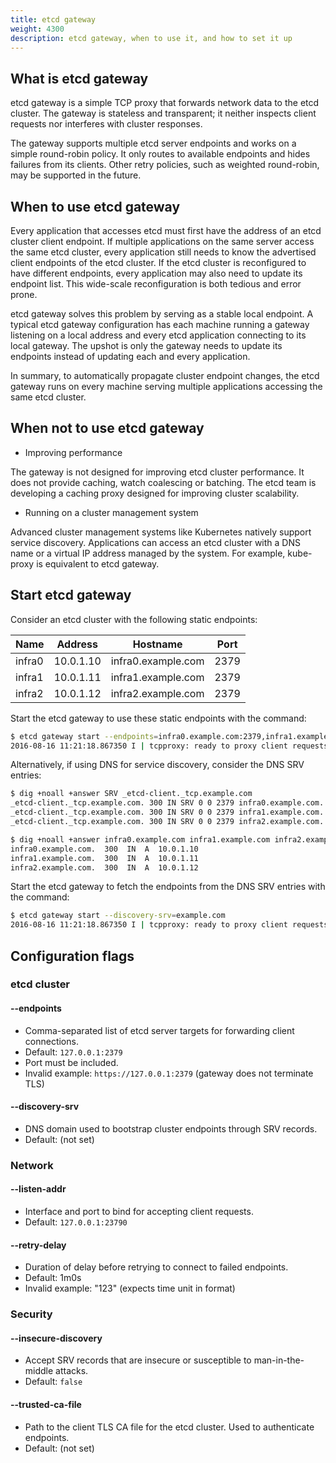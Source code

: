 ```yaml
---
title: etcd gateway
weight: 4300
description: etcd gateway, when to use it, and how to set it up
---
```


## What is etcd gateway

etcd gateway is a simple TCP proxy that forwards network data to the etcd cluster. The gateway is stateless and transparent; it neither inspects client requests nor interferes with cluster responses.

The gateway supports multiple etcd server endpoints and works on a simple round-robin policy. It only routes to available endpoints and hides failures from its clients. Other retry policies, such as weighted round-robin, may be supported in the future.

## When to use etcd gateway

Every application that accesses etcd must first have the address of an etcd cluster client endpoint. If multiple applications on the same server access the same etcd cluster, every application still needs to know the advertised client endpoints of the etcd cluster. If the etcd cluster is reconfigured to have different endpoints, every application may also need to update its endpoint list. This wide-scale reconfiguration is both tedious and error prone.

etcd gateway solves this problem by serving as a stable local endpoint. A typical etcd gateway configuration has each machine running a gateway listening on a local address and every etcd application connecting to its local gateway. The upshot is only the gateway needs to update its endpoints instead of updating each and every application.

In summary, to automatically propagate cluster endpoint changes, the etcd gateway runs on every machine serving multiple applications accessing the same etcd cluster.

## When not to use etcd gateway

- Improving performance

The gateway is not designed for improving etcd cluster performance. It does not provide caching, watch coalescing or batching. The etcd team is developing a caching proxy designed for improving cluster scalability.

- Running on a cluster management system

Advanced cluster management systems like Kubernetes natively support service discovery. Applications can access an etcd cluster with a DNS name or a virtual IP address managed by the system. For example, kube-proxy is equivalent to etcd gateway.

## Start etcd gateway

Consider an etcd cluster with the following static endpoints:

|Name|Address|Hostname|Port|
|------|---------|------------------|----|
|infra0|10.0.1.10|infra0.example.com|2379|
|infra1|10.0.1.11|infra1.example.com|2379|
|infra2|10.0.1.12|infra2.example.com|2379|

Start the etcd gateway to use these static endpoints with the command:

```bash
$ etcd gateway start --endpoints=infra0.example.com:2379,infra1.example.com:2379,infra2.example.com:2379
2016-08-16 11:21:18.867350 I | tcpproxy: ready to proxy client requests to [...]
```

Alternatively, if using DNS for service discovery, consider the DNS SRV entries:

```bash
$ dig +noall +answer SRV _etcd-client._tcp.example.com
_etcd-client._tcp.example.com. 300 IN SRV 0 0 2379 infra0.example.com.
_etcd-client._tcp.example.com. 300 IN SRV 0 0 2379 infra1.example.com.
_etcd-client._tcp.example.com. 300 IN SRV 0 0 2379 infra2.example.com.
```

```bash
$ dig +noall +answer infra0.example.com infra1.example.com infra2.example.com
infra0.example.com.  300  IN  A  10.0.1.10
infra1.example.com.  300  IN  A  10.0.1.11
infra2.example.com.  300  IN  A  10.0.1.12
```

Start the etcd gateway to fetch the endpoints from the DNS SRV entries with the command:

```bash
$ etcd gateway start --discovery-srv=example.com
2016-08-16 11:21:18.867350 I | tcpproxy: ready to proxy client requests to [...]
```

## Configuration flags

### etcd cluster

#### --endpoints

 * Comma-separated list of etcd server targets for forwarding client connections.
 * Default: `127.0.0.1:2379`
 * Port must be included.
 * Invalid example: `https://127.0.0.1:2379` (gateway does not terminate TLS)

#### --discovery-srv

 * DNS domain used to bootstrap cluster endpoints through SRV records.
 * Default: (not set)

### Network

#### --listen-addr

 * Interface and port to bind for accepting client requests.
 * Default: `127.0.0.1:23790`

#### --retry-delay

 * Duration of delay before retrying to connect to failed endpoints.
 * Default: 1m0s
 * Invalid example: "123" (expects time unit in format)

### Security

#### --insecure-discovery

 * Accept SRV records that are insecure or susceptible to man-in-the-middle attacks.
 * Default: `false`

#### --trusted-ca-file

 * Path to the client TLS CA file for the etcd cluster. Used to authenticate endpoints.
 * Default: (not set)
